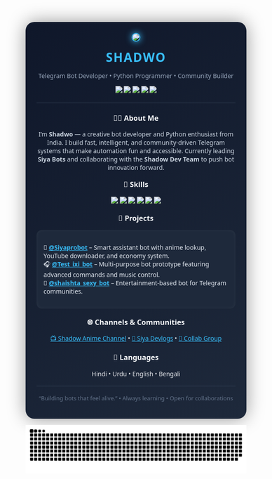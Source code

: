 <!-- SHADWO | Futuristic GitHub Portfolio -->
<div align="center" style="font-family:'Segoe UI',Roboto,system-ui; color:#e5e7eb; background:linear-gradient(145deg,#0f172a,#1e293b); border-radius:20px; padding:25px; box-shadow:0 0 40px rgba(0,0,0,0.4);">

  <img src="https://avatars.githubusercontent.com/u/000000?v=4" width="120" style="border-radius:50%; border:2px solid #38bdf8; box-shadow:0 0 15px #38bdf8;">
  
  <h1 style="font-size:28px; margin:12px 0 6px; letter-spacing:2px; text-transform:uppercase; color:#38bdf8;">Shadwo</h1>
  <p style="font-size:14px; color:#94a3b8;">Telegram Bot Developer • Python Programmer • Community Builder</p>

  <p>
    <a href="mailto:looktouhid@gmail.com" target="_blank"><img src="https://img.shields.io/badge/Mail-looktouhid%40gmail.com-red?logo=gmail&style=for-the-badge"></a>
    <a href="https://github.com/shadwo" target="_blank"><img src="https://img.shields.io/badge/GitHub-shadwo-black?logo=github&style=for-the-badge"></a>
    <a href="https://t.me/Siyaprobot" target="_blank"><img src="https://img.shields.io/badge/Telegram-Siya%20Probot-blue?logo=telegram&style=for-the-badge"></a>
    <a href="https://t.me/ShadowAnime" target="_blank"><img src="https://img.shields.io/badge/Channel-Shadow%20Anime-9f3fff?logo=telegram&style=for-the-badge"></a>
    <a href="https://t.me/SiyaDevlogs" target="_blank"><img src="https://img.shields.io/badge/Devlogs-Siya%20Devlogs-22c55e?logo=notion&style=for-the-badge"></a>
  </p>

  <hr style="border:none; height:1px; background:#334155; margin:18px 0;">

  <h3 style="color:#f8fafc;">👨‍💻 About Me</h3>
  <p style="max-width:650px; margin:auto; color:#cbd5e1;">
    I’m <b>Shadwo</b> — a creative bot developer and Python enthusiast from India.  
    I build fast, intelligent, and community-driven Telegram systems that make automation fun and accessible.  
    Currently leading <b>Siya Bots</b> and collaborating with the <b>Shadow Dev Team</b> to push bot innovation forward.
  </p>

  <h3 style="margin-top:18px; color:#f8fafc;">🧠 Skills</h3>
  <p style="margin:10px auto; max-width:600px;">
    <img src="https://img.shields.io/badge/Python-Expert-blue?logo=python" />
    <img src="https://img.shields.io/badge/Pyrogram-Fast-red?logo=telegram" />
    <img src="https://img.shields.io/badge/Aiogram-Async-yellow" />
    <img src="https://img.shields.io/badge/MongoDB-Atlas-4ea94b?logo=mongodb" />
    <img src="https://img.shields.io/badge/REST-APIs-ffb703" />
    <img src="https://img.shields.io/badge/Graphic%20Design-Basic-8b5cf6" />
  </p>

  <h3 style="margin-top:18px; color:#f8fafc;">🚀 Projects</h3>
  <div align="left" style="display:inline-block; text-align:left; background:#1e293b; border-radius:12px; padding:16px; max-width:700px; box-shadow:inset 0 0 10px rgba(255,255,255,0.05);">
    <ul style="color:#e2e8f0; list-style:none; padding-left:0;">
      <li>🤖 <b><a href="https://t.me/Siyaprobot" style="color:#38bdf8;">@Siyaprobot</a></b> – Smart assistant bot with anime lookup, YouTube downloader, and economy system.</li>
      <li>🎧 <b><a href="https://t.me/Test_ixi_bot" style="color:#38bdf8;">@Test_ixi_bot</a></b> – Multi-purpose bot prototype featuring advanced commands and music control.</li>
      <li>💬 <b><a href="https://t.me/shaishta_sexy_bot" style="color:#38bdf8;">@shaishta_sexy_bot</a></b> – Entertainment-based bot for Telegram communities.</li>
    </ul>
  </div>

  <h3 style="margin-top:20px; color:#f8fafc;">🌐 Channels & Communities</h3>
  <p>
    <a href="https://t.me/ShadowAnime" style="color:#38bdf8;">📺 Shadow Anime Channel</a> • 
    <a href="https://t.me/SiyaDevlogs" style="color:#38bdf8;">📡 Siya Devlogs</a> • 
    <a href="https://t.me/collabgroup" style="color:#38bdf8;">🤝 Collab Group</a>
  </p>

  <h3 style="margin-top:18px; color:#f8fafc;">💬 Languages</h3>
  <p>Hindi • Urdu • English • Bengali</p>

  <hr style="border:none; height:1px; background:#334155; margin:18px 0;">

  <p style="color:#64748b; font-size:13px;">
    “Building bots that feel alive.” • Always learning • Open for collaborations
  </p>
</div>

<!-- Footer glow -->
<p align="center">
  <img src="https://raw.githubusercontent.com/Platane/snk/output/github-contribution-grid-snake-dark.svg" alt="snake animation" width="700">
</p>
